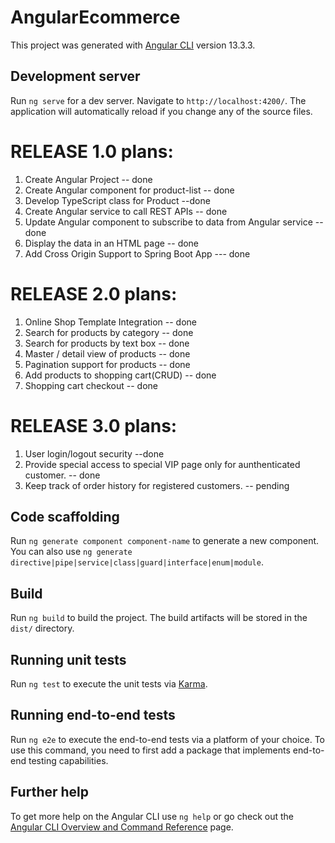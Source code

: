 # AngularEcommerce

This project was generated with [Angular CLI](https://github.com/angular/angular-cli) version 13.3.3.

## Development server

Run `ng serve` for a dev server. Navigate to `http://localhost:4200/`. The application will automatically reload if you change any of the source files.

# RELEASE 1.0 plans:

1. Create Angular Project -- done
2. Create Angular component for product-list -- done
3. Develop TypeScript class for Product --done
4. Create Angular service to call REST APIs -- done
5. Update Angular component to subscribe to data from Angular service -- done
6. Display the data in an HTML page -- done
7. Add Cross Origin Support to Spring Boot App --- done

# RELEASE 2.0 plans:

1. Online Shop Template Integration -- done
2. Search for products by category -- done
3. Search for products by text box -- done
4. Master / detail view of products -- done
5. Pagination support for products -- done
6. Add products to shopping cart(CRUD) -- done
7. Shopping cart checkout -- done

# RELEASE 3.0 plans:

1. User login/logout security --done
2. Provide special access to special VIP page only for aunthenticated customer. -- done
3. Keep track of order history for registered customers. -- pending

## Code scaffolding

Run `ng generate component component-name` to generate a new component. You can also use `ng generate directive|pipe|service|class|guard|interface|enum|module`.

## Build

Run `ng build` to build the project. The build artifacts will be stored in the `dist/` directory.

## Running unit tests

Run `ng test` to execute the unit tests via [Karma](https://karma-runner.github.io).

## Running end-to-end tests

Run `ng e2e` to execute the end-to-end tests via a platform of your choice. To use this command, you need to first add a package that implements end-to-end testing capabilities.

## Further help

To get more help on the Angular CLI use `ng help` or go check out the [Angular CLI Overview and Command Reference](https://angular.io/cli) page.
